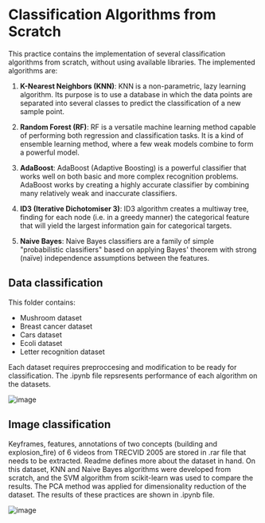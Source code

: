 # Classification Algorithms from Scratch

This practice contains the implementation of several classification algorithms from scratch, without using available libraries. The implemented algorithms are:

1. **K-Nearest Neighbors (KNN)**: KNN is a non-parametric, lazy learning algorithm. Its purpose is to use a database in which the data points are separated into several classes to predict the classification of a new sample point.

2. **Random Forest (RF)**: RF is a versatile machine learning method capable of performing both regression and classification tasks. It is a kind of ensemble learning method, where a few weak models combine to form a powerful model.

3. **AdaBoost**: AdaBoost (Adaptive Boosting) is a powerful classifier that works well on both basic and more complex recognition problems. AdaBoost works by creating a highly accurate classifier by combining many relatively weak and inaccurate classifiers.

4. **ID3 (Iterative Dichotomiser 3)**: ID3 algorithm creates a multiway tree, finding for each node (i.e. in a greedy manner) the categorical feature that will yield the largest information gain for categorical targets.

5. **Naive Bayes**: Naive Bayes classifiers are a family of simple "probabilistic classifiers" based on applying Bayes' theorem with strong (naïve) independence assumptions between the features.

## Data classification
This folder contains:
* Mushroom dataset
* Breast cancer dataset
* Cars dataset
* Ecoli dataset
* Letter recognition dataset

Each dataset requires preproccesing and modification to be ready for classification. The .ipynb file repsresents performance of each algorithm on the datasets.

![image](https://github.com/MiladGIS/Machine-learning/assets/96174234/b01a56cf-3bf3-493d-bb9d-b93f1fd4f92e)


## Image classification
Keyframes, features, annotations of two concepts (building and explosion_fire) of 6 videos from TRECVID 2005 are stored in .rar file that needs to be extracted. Readme defines more about the dataset in hand.
On this dataset, KNN and Naive Bayes algorithms were developed from scratch, and the SVM algorithm from scikit-learn was used to compare the results. The PCA method was applied for dimensionality reduction of the dataset. The results of these practices are shown in .ipynb file.

![image](https://github.com/MiladGIS/Machine-learning/assets/96174234/ef0e717e-3fc3-4e53-a54c-8455a6b7626e)
